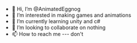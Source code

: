 - 👋 Hi, I’m @AnimatedEggnog
- 👀 I’m interested in making games and animations
- 🌱 I’m currently learning unity and c#
- 💞️ I’m looking to collaborate on nothing
- 📫 How to reach me --- don't

<!---
AnimatedEggnog/AnimatedEggnog is a ✨ special ✨ repository because its `README.md` (this file) appears on your GitHub profile.
You can click the Preview link to take a look at your changes.
--->
